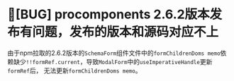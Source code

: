 # 🐛[BUG] procomponents 2.6.2版本发布有问题，发布的版本和源码对应不上

由于npm拉取的2.6.2版本的`SchemaForm`组件文件中的`formChildrenDoms memo`依赖缺少`!!formRef.current`，导致`ModalForm`中的`useImperativeHandle`更新`formRef`后， 无法更新`formChildrenDoms memo`。
